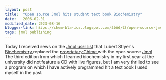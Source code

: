```yaml
---
layout: post
title:  "Open source Jmol hits student text book Biochemistry"
date:   2006-02-01
modified_date: 2023-08-16
blogger-link: https://chem-bla-ics.blogspot.com/2006/02/open-source-jmol-hits-student-text.html
tags: jmol publishing
---
```


Today I received news on the [Jmol user list](http://sourceforge.net/mail/?group_id=23629) that Lubert Stryer's
[Biochemistry <i class="fa-solid fa-recycle fa-xs"></i>](https://www.macmillanlearning.com/college/us/product/Biochemistry/p/1319333621) replaced the
[proprietary Chime <i class="fa-solid fa-recycle fa-xs"></i>](https://en.wikipedia.org/wiki/MDL_Chime) with the open source
[Jmol](http://www.jmol.org/). The third edition from which I learned biochemistry in my first year at the university did not feature a CD with live
figures, but I am very thrilled to see a program on which I have actively programmed hit a text book I used myself in the past.
